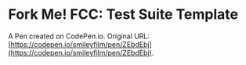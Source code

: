 # Fork Me! FCC: Test Suite Template

A Pen created on CodePen.io. Original URL: [https://codepen.io/smileyfilm/pen/ZEbdEbj](https://codepen.io/smileyfilm/pen/ZEbdEbj).


